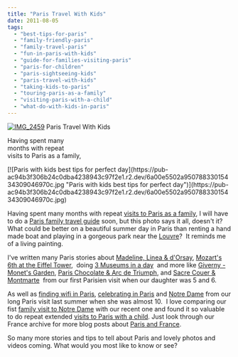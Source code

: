 ```yaml
---
title: "Paris Travel With Kids"
date: 2011-08-05
tags: 
  - "best-tips-for-paris"
  - "family-friendly-paris"
  - "family-travel-paris"
  - "fun-in-paris-with-kids"
  - "guide-for-families-visiting-paris"
  - "paris-for-children"
  - "paris-sightseeing-kids"
  - "paris-travel-with-kids"
  - "taking-kids-to-paris"
  - "touring-paris-as-a-family"
  - "visiting-paris-with-a-child"
  - "what-do-with-kids-in-paris"
---
```


[![IMG_2459](https://pub-ac94b3f306b24c0dba4238943c97f2e1.r2.dev/6a00e5502a95078833014e8a50d4b0970d.jpg "IMG_2459")](https://pub-ac94b3f306b24c0dba4238943c97f2e1.r2.dev/6a00e5502a95078833014e8a50d4b0970d.jpg) Paris Travel With Kids

Having spent many  
months with repeat  
visits to Paris as a family,

<!--more--> [![Paris with kids best tips for perfect day](https://pub-ac94b3f306b24c0dba4238943c97f2e1.r2.dev/6a00e5502a95078833015434309046970c.jpg "Paris with kids best tips for perfect day")](https://pub-ac94b3f306b24c0dba4238943c97f2e1.r2.dev/6a00e5502a95078833015434309046970c.jpg)  
  
  
Having spent many months with repeat [visits to Paris as a family](http://soultravelers3new.local/2006/09/paris-bois-de-b.html "visits to paris as a family"), I will have to do a [Paris family travel guide](http://soultravelers3new.local/2011/04/paris-france-travel-guide-by-mozart.html "paris family travel guide") soon, but this photo says it all, doesn't it? What could be better on a beautiful summer day in Paris than renting a hand made boat and playing in a gorgeous park near the [Louvre](http://soultravelers3new.local/2011/03/-family-travel-paris-france-louvre-photo.html "louvre ")?  It reminds me of a living painting.  
  
I've written many Paris stories about [Madeline, Linea & d'Orsay](http://soultravelers3new.local/2006/09/madeline-linea.html "family trave paris Madeline, D'Orsay, Linea"), [Mozart's 6th at the Eiffel Tower](http://soultravelers3new.local/2006/09/mozarts-6th-at.html "Mozart's 6th at the Eiffel Tower"),  doing [3 Museums in a day](http://soultravelers3new.local/2006/09/3-museums-in-a.html "Paris 3 museums in a day")  and more like [Giverny - Monet's Garden](http://soultravelers3new.local/2006/10/giverny-monets.html "Giverny monet's garden day trip from Paris"), [Paris Chocolate & Arc de Triumph](http://soultravelers3new.local/2006/09/sun-arc-de-triu.html "Paris chocolate arc de triumph"), and [Sacre Couer & Montmarte](http://soultravelers3new.local/2006/10/sacre-coeur-mon.html#more "Paris with kids Sacre Coer & Montmarte")  from our first Parisien visit when our daughter was 5 and 6. 
  
As well as [finding wifi in Paris](http://soultravelers3new.local/2010/10/free-wifi-travel-office-paris-digital-nomad-technomad-minimalist-workshift-mobile-work-on-the-road.html "finding wifi in Paris best place"), [celebrating in Paris](http://soultravelers3new.local/2010/10/celebrating-in-paris-eiffel-tower-family-travel-adventures-abroad-birthdays-weddings-and-anniversari.html "celebrating in Paris") and [Notre Dame](http://soultravelers3new.local/2011/07/family-travel-paris-notre-dame-photo.html "Notre Dame") from our long Paris visit last summer when she was almost 10.  I love comparing our fist [family visit to Notre Dame](http://soultravelers3new.local/2006/09/notre-dame-left.html "family visit to notre dame") with our recent one and found it so valuable to do repeat extended [visits to Paris with a child](http://soultravelers3new.local/2006/10/goodbye-paris.html "visits to paris with a child"). Just look through our France archive for more blog posts about [Paris and France](http://soultravelers3new.local/france/ "Paris and france").  
  
So many more stories and tips to tell about Paris and lovely photos and videos coming. What would you most like to know or see?
